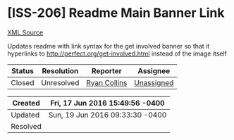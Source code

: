 # [ISS-206] Readme Main Banner Link

[XML Source](../xml/ISS-206.xml)
<p><p>Updates readme with link syntax for the get involved banner so that it hyperlinks to <a href="http://perfect.org/get-involved.html" class="external-link" rel="nofollow">http://perfect.org/get-involved.html</a> instead of the image itself</p></p>





Status|Resolution|Reporter|Assignee
------|----------|--------|--------
Closed|Unresolved|[Ryan Collins](rymcol)|[Unassigned]($-1)





Created|Fri, 17 Jun 2016 15:49:56 -0400
-------|--------------
Updated|Sun, 19 Jun 2016 09:33:30 -0400
Resolved|




